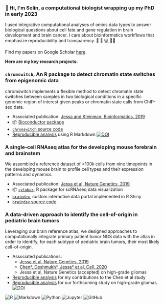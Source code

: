### 👋 Hi, I'm Selin, a computational biologist wrapping up my PhD in early 2023

I used integrative computational analyses of omics data types to answer biological questions about cell fate and gene regulation in brain development and  brain cancer. I care about bioinformatics workflows that emphasize reproducibility and transparency. :dna: :microscope: :computer: :woman_technologist:

Find my papers on Google Scholar [here](https://scholar.google.ca/citations?user=rkcx2NwAAAAJ&hl=en).

__Here are my key research projects:__

### `chromswitch`, An R package to detect chromatin state switches from epigenomic data

chromswitch implements a flexible method to detect chromatin state switches between samples
in two biological conditions in a specific genomic region of interest given peaks or chromatin state calls from ChIP-seq data.

- Associated publication: [Jessa and Kleinman, Bioinformatics, 2019](https://academic.oup.com/bioinformatics/article/34/13/2286/4846890?login=false)
- :package: [Bioconductor package](https://www.bioconductor.org/packages/release/bioc/html/chromswitch.html)
- [`chromswitch` source code](https://github.com/sjessa/chromswitch)
- [Reproducible analysis](https://sjessa.github.io/chromswitch-analysis/) using R Markdown [![DOI](https://zenodo.org/badge/103428474.svg)](https://zenodo.org/badge/latestdoi/103428474)

### A single-cell RNAseq atlas for the developing mouse forebrain and brainstem 

We assembled a reference dataset of >100k cells from nine timepoints in the developing mouse brain to profile
cell types and their expression patterns and dynamics.

-  Associated publication: [Jessa et al, Nature Genetics, 2019](https://doi.org/10.1038/s41588-019-0531-7)
- :package: [`cytobox`](https://fungenomics.github.io/cytobox/), R package for scRNAseq data visualization
- [`braindex`](http://cc-shiny-01.functionalgenomics.ca/braindex/clusters/), custom interactive data portal implemented in R Shiny
- [`braindex` source code](https://github.com/fungenomics/braindex/tree/master/clusters)

### A data-driven approach to identify the cell-of-origin in pediatric brain tumors

Leveraging our brain reference atlas, we designed approaches to computationally integrate primary patient tumor NGS data with 
the atlas in order to identify, for each subtype of pediatric brain tumors, their most likely cell-of-origin.

- Associated publications:
  - [Jessa et al, Nature Genetics, 2019](https://doi.org/10.1038/s41588-019-0531-7)
  - [Chen*, Deshmukh*, Jessa* et al, Cell, 2020](https://www.cell.com/cell/fulltext/S0092-8674(20)31529-4)
  - Jessa et al, Nature Genetics (accepted) on high-grade gliomas
- [Reproducible analysis](https://fungenomics.github.io/G34-gliomas/) for my contributions to the Chen et al study
- [Reproducible analysis](https://github.com/fungenomics/HGG-oncohistones) for our forthcoming study on high-grade gliomas [![DOI](https://zenodo.org/badge/503518963.svg)](https://zenodo.org/badge/latestdoi/503518963)

<img alt="R" src="https://img.shields.io/badge/r-%23276DC3.svg?style=for-the-badge&logo=r&logoColor=white"/> <img alt="Markdown" src="https://img.shields.io/badge/markdown-%23000000.svg?style=for-the-badge&logo=markdown&logoColor=white"/> <img alt="Python" src="https://img.shields.io/badge/python-%2314354C.svg?style=for-the-badge&logo=python&logoColor=white"/> <img alt="Jupyter" src="https://img.shields.io/badge/Jupyter-%23F37626.svg?style=for-the-badge&logo=Jupyter&logoColor=white" /> <img alt="GitHub" src="https://img.shields.io/badge/github-%23121011.svg?style=for-the-badge&logo=github&logoColor=white"/>
